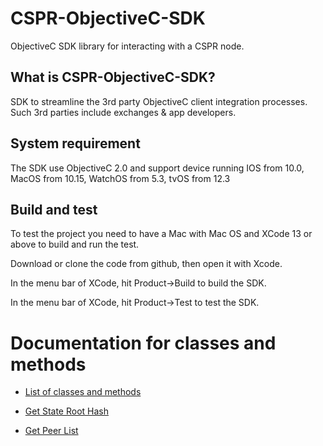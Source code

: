 # CSPR-ObjectiveC-SDK

ObjectiveC SDK library for interacting with a CSPR node.

## What is CSPR-ObjectiveC-SDK?

SDK  to streamline the 3rd party ObjectiveC client integration processes. Such 3rd parties include exchanges & app developers. 

## System requirement

The SDK use ObjectiveC 2.0 and support device running IOS from 10.0, MacOS from 10.15, WatchOS from 5.3, tvOS from 12.3

## Build and test
To test the project you need to have a Mac with Mac OS and XCode 13 or above to build and run the test.

Download or clone the code from github, then open it with Xcode.

In the menu bar of XCode, hit Product->Build to build the SDK.

In the menu bar of XCode, hit Product->Test to test the SDK.

# Documentation for classes and methods

* [List of classes and methods](./Docs/Help.md)

-  [Get State Root Hash](./Docs/Help.md#i-get-state-root-hash)

-  [Get Peer List](./Docs/Help.md#ii-get-network-peers-list)

